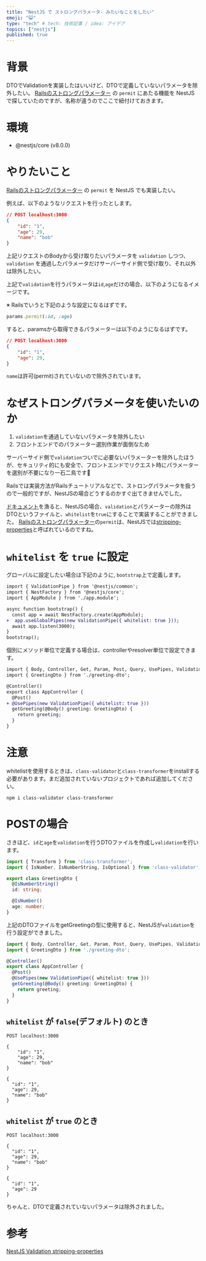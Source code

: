 ```yaml
---
title: "NestJS で ストロングパラメータ- みたいなことをしたい"
emoji: "😺"
type: "tech" # tech: 技術記事 / idea: アイデア
topics: ["nestjs"]
published: true
---
```


[Railsのストロングパラメーター]:https://railsguides.jp/action_controller_overview.html#strong-parameters
[ドキュメント]:https://docs.nestjs.com/
[stripping-properties]:https://docs.nestjs.com/techniques/validation#stripping-properties

# 背景

DTOでValidationを実装したはいいけど、DTOで定義していないパラメータを除外したい。
[Railsのストロングパラメーター] の `permit` にあたる機能を NestJS で探していたのですが、名称が違うのでここで紐付けておきます。

# 環境

- @nestjs/core (v8.0.0)

# やりたいこと

[Railsのストロングパラメーター] の `permit` を NestJS でも実装したい。

例えば、以下のようなリクエストを行ったとします。

```json
// POST localhost:3000
{
    "id": "1",
    "age": 29,
    "name": "bob"
}
```

上記リクエストのBodyから受け取りたいパラメータを `validation` しつつ、`validation` を通過したパラメータだけサーバーサイド側で受け取り、それ以外は除外したい。

上記で`validation`を行うパラメータは`id`,`age`だけの場合、以下のようになるイメージです。

※ Railsでいうと下記のような設定になるはずです。

```ruby:app/controllers/app_controller.rb
params.permit(:id, :age)
```

すると、paramsから取得できるパラメーターは以下のようになるはずです。

```json
// POST localhost:3000
{
    "id": "1",
    "age": 29,
}
```

`name`は許可(permit)されていないので除外されています。


# なぜストロングパラメータを使いたいのか

1. `validation`を通過していないパラメータを除外したい
2. フロントエンドでのパラメーター選別作業が面倒なため

サーバーサイド側で`validation`ついでに必要ないパラメーターを除外したほうが、セキュリティ的にも安全で、フロントエンドでリクエスト時にパラメーターを選別が不要になり一石二鳥です🐔

Railsでは実装方法がRailsチュートリアルなどで、ストロングパラメータを扱うので一般的ですが、NestJSの場合どうするのかすぐ出てきませんでした。

[ドキュメント]を漁ると、NestJSの場合、`validation`とパラメーターの除外はDTOというファイルと、`whitelist`を`true`にすることで実装することができました。
[Railsのストロングパラメーター]の`permit`は、NestJSでは[stripping-properties]と呼ばれているのですね。

# `whitelist` を `true` に設定

グローバルに設定したい場合は下記のように, `bootstrap`上で定義します。

```diff ts:main.ts
import { ValidationPipe } from '@nestjs/common';
import { NestFactory } from '@nestjs/core';
import { AppModule } from './app.module';

async function bootstrap() {
  const app = await NestFactory.create(AppModule);
+  app.useGlobalPipes(new ValidationPipe({ whitelist: true }));
  await app.listen(3000);
}
bootstrap();
```

個別にメソッド単位で定義する場合は、controllerやresolver単位で設定できます。

```diff ts:app.controller.ts
import { Body, Controller, Get, Param, Post, Query, UsePipes, ValidationPipe } from '@nestjs/common';
import { GreetingDto } from './greeting-dto';

@Controller()
export class AppController {
  @Post()
+ @UsePipes(new ValidationPipe({ whitelist: true }))
  getGreeting(@Body() greeting: GreetingDto) {
    return greeting;
  }
}
```

# 注意
whitelistを使用するときは、`class-validator`と`class-transformer`をinstallする必要があります。まだ追加されていないプロジェクトであれば追加してください。

```fish
npm i class-validator class-transformer
```

# POSTの場合

さきほど、`id`と`age`を`validation`を行うDTOファイルを作成し`validation`を行います。

```ts:greeting-dto.ts
import { Transform } from 'class-transformer';
import { IsNumber, IsNumberString, IsOptional } from 'class-validator';

export class GreetingDto {
  @IsNumberString()
  id: string;

  @IsNumber()
  age: number;
}

```

上記のDTOファイルをgetGreetingの型に使用すると、NestJSが`validation`を行う設定ができました。

```ts:app.controller.ts
import { Body, Controller, Get, Param, Post, Query, UsePipes, ValidationPipe } from '@nestjs/common';
import { GreetingDto } from './greeting-dto';

@Controller()
export class AppController {
  @Post()
  @UsePipes(new ValidationPipe({ whitelist: true }))
  getGreeting(@Body() greeting: GreetingDto) {
    return greeting;
  }
}
```

## `whitelist` が `false`(デフォルト) のとき

```fish
POST localhost:3000
```

```json:body
{
    "id": "1",
    "age": 29,
    "name": "bob"
}
```

```json:response
{
  "id": "1",
  "age": 29,
  "name": "bob"
}
```

## `whitelist` が `true` のとき

```fish
POST localhost:3000
```

```json:body
{
  "id": "1",
  "age": 29,
  "name": "bob"
}
```

```json:response
{
  "id": "1",
  "age": 29
}
```

ちゃんと、DTOで定義されていないパラメータは除外されました。

# 参考

[NestJS Validation stripping-properties](https://docs.nestjs.com/techniques/validation#stripping-properties)